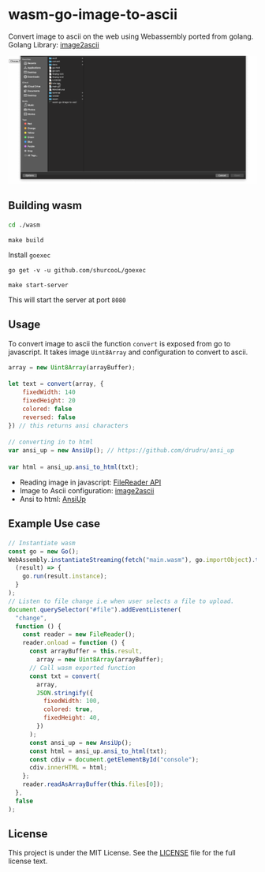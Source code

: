 # wasm-go-image-to-ascii

Convert image to ascii on the web using Webassembly ported from golang.
Golang Library: [image2ascii](https://github.com/qeesung/image2ascii)

![Luff](./test.gif)

## Building wasm

```sh
cd ./wasm
```

```
make build
```

Install `goexec`

```
go get -v -u github.com/shurcooL/goexec
```

```
make start-server
```

This will start the server at port `8080`

## Usage

To convert image to ascii the function `convert` is exposed from go to javascript. It takes image `Uint8Array` and configuration to convert to ascii.

```js
array = new Uint8Array(arrayBuffer);

let text = convert(array, {
	fixedWidth: 140
	fixedHeight: 20
	colored: false
	reversed: false
}) // this returns ansi characters

// converting in to html
var ansi_up = new AnsiUp(); // https://github.com/drudru/ansi_up

var html = ansi_up.ansi_to_html(txt);
```

- Reading image in javascript: [FileReader API](https://developer.mozilla.org/en-US/docs/Web/API/FileReader)
- Image to Ascii configuration: [image2ascii](https://github.com/qeesung/image2ascii)
- Ansi to html: [AnsiUp](https://github.com/drudru/ansi_up)

## Example Use case

```js
// Instantiate wasm
const go = new Go();
WebAssembly.instantiateStreaming(fetch("main.wasm"), go.importObject).then(
  (result) => {
    go.run(result.instance);
  }
);
// Listen to file change i.e when user selects a file to upload.
document.querySelector("#file").addEventListener(
  "change",
  function () {
    const reader = new FileReader();
    reader.onload = function () {
      const arrayBuffer = this.result,
        array = new Uint8Array(arrayBuffer);
      // Call wasm exported function
      const txt = convert(
        array,
        JSON.stringify({
          fixedWidth: 100,
          colored: true,
          fixedHeight: 40,
        })
      );
      const ansi_up = new AnsiUp();
      const html = ansi_up.ansi_to_html(txt);
      const cdiv = document.getElementById("console");
      cdiv.innerHTML = html;
    };
    reader.readAsArrayBuffer(this.files[0]);
  },
  false
);
```

## License

This project is under the MIT License. See the [LICENSE](https://github.com/subeshb1/wasm-go-image-to-ascii/blob/master/LICENSE) file for the full license text.
